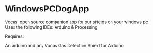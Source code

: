 # WindowsPCDogApp
Vocas' open source companion app for our shields on your windows pc
Uses the following IDEs:
Arduino & Processing

Requires:

An arduino and any Vocas Gas Detection Shield for Arduino
